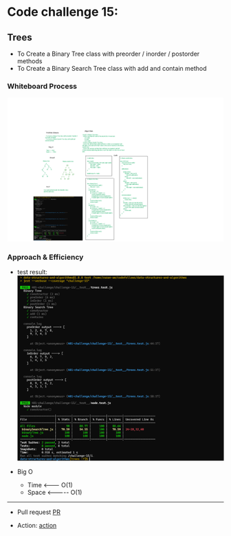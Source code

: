 # Code challenge 15:

## Trees
<!-- Description of the challenge -->
- To Create a Binary Tree class with preorder / inorder / postorder methods
- To Create a Binary Search Tree class with add and contain method

### Whiteboard Process
<!-- Embedded whiteboard image -->

![image](/images/trees.png)

### Approach & Efficiency
<!-- What approach did you take? Discuss Why. What is the Big O space/time for this approach? -->
- test result:
![image](/images/trees-result.PNG)

- Big O 
   - Time <--- O(1)
   - Space <----- O(1)

---------------------------

- Pull request
[PR](https://github.com/Razan-am/data-structures-and-algorithms/pull/43)

- Action:
[action](https://github.com/Razan-am/data-structures-and-algorithms/runs/3445320395?check_suite_focus=true)
